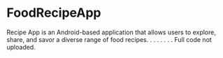 # FoodRecipeApp
Recipe App is an Android-based application that allows users to explore, share, and savor a diverse range of food recipes.
.
.
.
.
.
.
.
Full code not uploaded.

